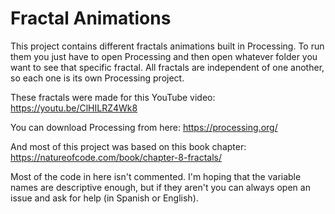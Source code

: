 # Fractal Animations
This project contains different fractals animations built in Processing. To run them you just have to open Processing and then open whatever folder you want to see that specific fractal. All fractals are independent of one another, so each one is its own Processing project.

These fractals were made for this YouTube video: https://youtu.be/ClHILRZ4Wk8

You can download Processing from here: https://processing.org/

And most of this project was based on this book chapter: https://natureofcode.com/book/chapter-8-fractals/

Most of the code in here isn't commented. I'm hoping that the variable names are descriptive enough, but if they aren't you can always open an issue and ask for help (in Spanish or English).
